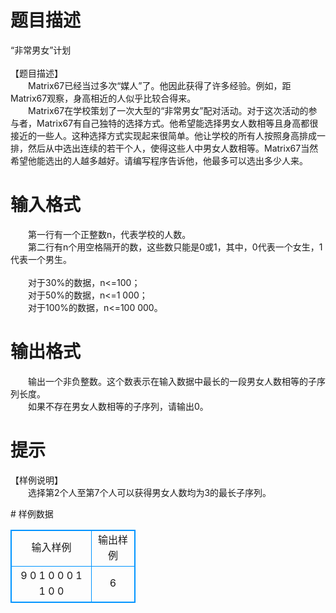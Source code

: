 # 

 
 # 题目描述 
<p>
“非常男女”计划 <br><br>【题目描述】<br>　　Matrix67已经当过多次“媒人”了。他因此获得了许多经验。例如，距Matrix67观察，身高相近的人似乎比较合得来。<br>　　Matrix67在学校策划了一次大型的“非常男女”配对活动。对于这次活动的参与者，Matrix67有自己独特的选择方式。他希望能选择男女人数相等且身高都很接近的一些人。这种选择方式实现起来很简单。他让学校的所有人按照身高排成一排，然后从中选出连续的若干个人，使得这些人中男女人数相等。Matrix67当然希望他能选出的人越多越好。请编写程序告诉他，他最多可以选出多少人来。 <br></p> 

 
 # 输入格式 
<p>
　　第一行有一个正整数n，代表学校的人数。<br>　　第二行有n个用空格隔开的数，这些数只能是0或1，其中，0代表一个女生，1代表一个男生。<br><br>　　对于30%的数据，n<=100；<br>　　对于50%的数据，n<=1 000；<br>　　对于100%的数据，n<=100 000。  <br></p> 

 
 # 输出格式 
<p>
　　输出一个非负整数。这个数表示在输入数据中最长的一段男女人数相等的子序列长度。<br>　　如果不存在男女人数相等的子序列，请输出0。 <br></p> 

 
 # 提示 
<p>
【样例说明】<br>　　选择第2个人至第7个人可以获得男女人数均为3的最长子序列。 <br></p> 
# 样例数据
<style>
        table,table tr th, table tr td { border:1px solid #0094ff; }
        table { width: 200px; min-height: 25px; line-height: 25px; text-align: center; border-collapse: collapse;}   
    </style>
<table>
	<tr>
		<td>输入样例</td>
		<td>输出样例</td>
	</tr>
<tr><td>9
0 1 0 0 0 1 1 0 0
 
</td><td>6</td></tr></table>
